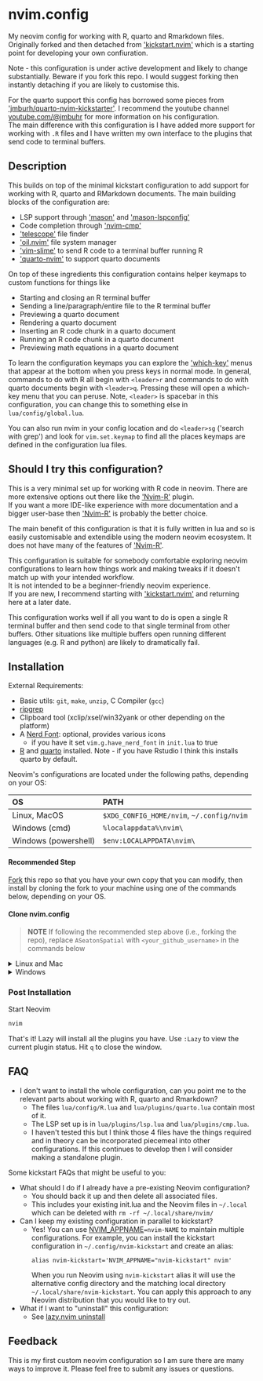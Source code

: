 # nvim.config

My neovim config for working with R, quarto and Rmarkdown files.  Originally forked and then detached from
['kickstart.nvim'](https://github.com/nvim-lua/kickstart.nvim) which is a starting point for developing your own confiuration.

Note - this configuration is under active development and likely to change substantially.  Beware if you fork this repo.  I would suggest forking then instantly detaching if you are likely to customise this.

For the quarto support this config has borrowed some pieces from ['jmburh/quarto-nvim-kickstarter'](https://github.com/jmbuhr/quarto-nvim-kickstarter/blob/main/init.lua). 
I recommend the youtube channel [youtube.com/@jmbuhr](https://www.youtube.com/@jmbuhr) for more information on his configuration.  
The main difference with this configuration is I have added more support for working with `.R` files and I have written my own interface to the plugins that send code to terminal buffers. 

## Description

This builds on top of the minimal kickstart configuration to add support for working with R, quarto and RMarkdown documents.  The main building blocks of the configuration are:

- LSP support through ['mason'](https://github.com/williamboman/mason.nvim) and ['mason-lspconfig'](https://github.com/williamboman/mason-lspconfig.nvim)
- Code completion through ['nvim-cmp'](https://github.com/hrsh7th/nvim-cmp)
- ['telescope'](https://github.com/nvim-telescope/telescope.nvim) file finder
- ['oil.nvim'](https://github.com/stevearc/oil.nvim) file system manager
- ['vim-slime'](https://github.com/jpalardy/vim-slime) to send R code to a terminal buffer running R
- ['quarto-nvim'](https://github.com/quarto-dev/quarto-nvim) to support quarto documents

On top of these ingredients this configuration contains helper keymaps to custom functions for things like
- Starting and closing an R terminal buffer
- Sending a line/paragraph/entire file to the R terminal buffer
- Previewing a quarto document
- Rendering a quarto document
- Inserting an R code chunk in a quarto document
- Running an R code chunk in a quarto document
- Previewing math equations in a quarto document

To learn the configuration keymaps you can explore the ['which-key'](https://github.com/folke/which-key.nvim) menus that appear at the bottom when you press keys in normal mode.
In general, commands to do with R all begin with `<leader>r` and commands to do with quarto documents begin with `<leader>q`.
Pressing these will open a which-key menu that you can peruse.
Note, `<leader>` is spacebar in this configuration, you can change this to something else in `lua/config/global.lua`.

You can also run nvim in your config location and do `<leader>sg`  ('search with grep') and look for `vim.set.keymap` to find all the places keymaps are defined in the configuration lua files.

## Should I try this configuration?

This is a very minimal set up for working with R code in neovim.  There are more extensive options out there like the ['Nvim-R'](https://github.com/jalvesaq/Nvim-R) plugin.  
If you want a more IDE-like experience with more documentation and a bigger user-base then ['Nvim-R'](https://github.com/jalvesaq/Nvim-R) is probably the better choice. 

The main benefit of this configuration is that it is fully written in lua and so is easily customisable and extendible using the modern neovim ecosystem.
It does not have many of the features of  ['Nvim-R'](https://github.com/jalvesaq/Nvim-R).

This configuration is suitable for somebody comfortable exploring neovim configurations to learn how things work and making tweaks if it doesn't match up with your intended workflow.  
It is not intended to be a beginner-friendly neovim experience.  
If you are new, I recommend starting with ['kickstart.nvim'](https://github.com/nvim-lua/kickstart.nvim) and returning here at a later date.

This configuration works well if all you want to do is open a single R terminal buffer and then send code to that single terminal from other buffers. 
Other situations like multiple buffers open running different languages (e.g. R and python) are likely to dramatically fail. 

## Installation

External Requirements:
- Basic utils: `git`, `make`, `unzip`, C Compiler (`gcc`)
- [ripgrep](https://github.com/BurntSushi/ripgrep#installation)
- Clipboard tool (xclip/xsel/win32yank or other depending on the platform)
- A [Nerd Font](https://www.nerdfonts.com/): optional, provides various icons
  - if you have it set `vim.g.have_nerd_font` in `init.lua` to true
- [R](https://cran.r-project.org/) and [quarto](https://quarto.org/) installed.  Note - if you have Rstudio I think this installs quarto by default.

Neovim's configurations are located under the following paths, depending on your OS:

| OS | PATH |
| :- | :--- |
| Linux, MacOS | `$XDG_CONFIG_HOME/nvim`, `~/.config/nvim` |
| Windows (cmd)| `%localappdata%\nvim\` |
| Windows (powershell)| `$env:LOCALAPPDATA\nvim\` |

#### Recommended Step

[Fork](https://docs.github.com/en/get-started/quickstart/fork-a-repo) this repo
so that you have your own copy that you can modify, then install by cloning the
fork to your machine using one of the commands below, depending on your OS.

#### Clone nvim.config

> **NOTE**
> If following the recommended step above (i.e., forking the repo), replace
> `ASeatonSpatial` with `<your_github_username>` in the commands below

<details><summary> Linux and Mac </summary>

```sh
git clone https://github.com/ASeatonSpatial/nvim.config "${XDG_CONFIG_HOME:-$HOME/.config}"/nvim
```

</details>

<details><summary> Windows </summary>

If you're using `cmd.exe`:

```
git clone https://github.com/ASeatonSpatial/nvim.config "%localappdata%\nvim"
```

If you're using `powershell.exe`

```
git clone https://github.com/ASeatonSpatial/nvim.config "${env:LOCALAPPDATA}\nvim"
```

</details>

### Post Installation

Start Neovim

```sh
nvim
```

That's it! Lazy will install all the plugins you have. Use `:Lazy` to view
the current plugin status. Hit `q` to close the window.

## FAQ

* I don't want to install the whole configuration, can you point me to the relevant parts about working with R, quarto and Rmarkdown?
  * The files `lua/config/R.lua` and `lua/plugins/quarto.lua` contain most of it.
  * The LSP set up is in `lua/plugins/lsp.lua` and `lua/plugins/cmp.lua`.  
  * I haven't tested this but I think those 4 files have the things required and in theory can be incorporated piecemeal into other configurations.  If this continues to develop then I will consider making a standalone plugin.

Some kickstart FAQs that might be useful to you:

* What should I do if I already have a pre-existing Neovim configuration?
  * You should back it up and then delete all associated files.
  * This includes your existing init.lua and the Neovim files in `~/.local`
    which can be deleted with `rm -rf ~/.local/share/nvim/`
* Can I keep my existing configuration in parallel to kickstart?
  * Yes! You can use [NVIM_APPNAME](https://neovim.io/doc/user/starting.html#%24NVIM_APPNAME)`=nvim-NAME`
    to maintain multiple configurations. For example, you can install the kickstart
    configuration in `~/.config/nvim-kickstart` and create an alias:
    ```
    alias nvim-kickstart='NVIM_APPNAME="nvim-kickstart" nvim'
    ```
    When you run Neovim using `nvim-kickstart` alias it will use the alternative
    config directory and the matching local directory
    `~/.local/share/nvim-kickstart`. You can apply this approach to any Neovim
    distribution that you would like to try out.
* What if I want to "uninstall" this configuration:
  * See [lazy.nvim uninstall](https://lazy.folke.io/usage#-uninstalling)

## Feedback

This is my first custom neovim configuration so I am sure there are many ways to improve it.  Please feel free to submit any issues or questions.
